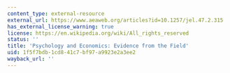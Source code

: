 ```yaml
---
content_type: external-resource
external_url: https://www.aeaweb.org/articles?id=10.1257/jel.47.2.315
has_external_license_warning: true
license: https://en.wikipedia.org/wiki/All_rights_reserved
status: ''
title: 'Psychology and Economics: Evidence from the Field'
uid: 1f5f7bdb-1cd8-41c7-bf97-a9923e2a3ee2
wayback_url: ''
---
```

